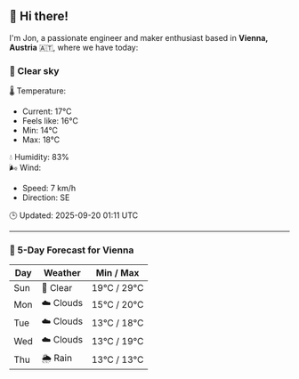 ## 👋 Hi there!

I'm Jon, a passionate engineer and maker enthusiast based in **Vienna, Austria** 🇦🇹, where we have today:

### 🌙 Clear sky 

🌡️ Temperature: 
* Current: 17°C
* Feels like: 16°C
* Min: 14°C 
* Max: 18°C  

💧 Humidity: 83%  
🌬️ Wind: 
* Speed: 7 km/h 
* Direction: SE  

🕒 Updated: 2025-09-20 01:11 UTC

---

### 📅 5-Day Forecast for Vienna

| Day | Weather | Min / Max |
|-----|---------|------------|
| Sun | 🌙 Clear | 19°C / 29°C |
| Mon | ☁️ Clouds | 15°C / 20°C |
| Tue | ☁️ Clouds | 13°C / 18°C |
| Wed | ☁️ Clouds | 13°C / 19°C |
| Thu | 🌦️ Rain | 13°C / 13°C |
